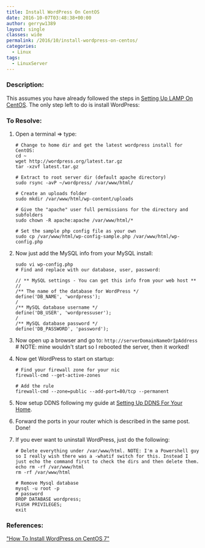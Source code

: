```yaml
---
title: Install WordPress On CentOS
date: 2016-10-07T03:48:38+00:00
author: gerryw1389
layout: single
classes: wide
permalink: /2016/10/install-wordpress-on-centos/
categories:
  - Linux
tags:
  - LinuxServer
---
```

<!--more-->

### Description:

This assumes you have already followed the steps in [Setting Up LAMP On CentOS](https://automationadmin.com/2016/10/install-lamp-on-centos/). The only step left to do is install WordPress:

### To Resolve:

1. Open a terminal => type:

   ```shell
   # Change to home dir and get the latest wordpress install for CentOS:
   cd ~
   wget http://wordpress.org/latest.tar.gz
   tar -xzvf latest.tar.gz

   # Extract to root server dir (default apache directory)
   sudo rsync -avP ~/wordpress/ /var/www/html/

   # Create an uploads folder
   sudo mkdir /var/www/html/wp-content/uploads

   # Give the "apache" user full permissions for the directory and subfolders
   sudo chown -R apache:apache /var/www/html/*

   # Set the sample php config file as your own
   sudo cp /var/www/html/wp-config-sample.php /var/www/html/wp-config.php
   ```

2. Now just add the MySQL info from your MySQL install:

   ```shell
   sudo vi wp-config.php
   # Find and replace with our database, user, password:

   // ** MySQL settings - You can get this info from your web host ** //
   /** The name of the database for WordPress */
   define('DB_NAME', 'wordpress');
   /
   /** MySQL database username */
   define('DB_USER', 'wordpressuser');
   /
   /** MySQL database password */
   define('DB_PASSWORD', 'password');
   ```

3. Now open up a browser and go to: `http://serverDomainNameOrIpAddress` # NOTE: mine wouldn't start so I rebooted the server, then it worked!

4. Now get WordPress to start on startup:

   ```shell
   # Find your firewall zone for your nic
   firewall-cmd --get-active-zones

   # Add the rule
   firewall-cmd --zone=public --add-port=80/tcp --permanent
   ```

5. Now setup DDNS following my guide at [Setting Up DDNS For Your Home](https://automationadmin.com/2016/10/setting-up-ddns-for-home/).

6. Forward the ports in your router which is described in the same post. Done!

7. If you ever want to uninstall WordPress, just do the following:

   ```shell
   # Delete everything under /var/www/html. NOTE: I'm a Powershell guy so I really wish there was a -whatif switch for this. Instead I just echo the command first to check the dirs and then delete them.
   echo rm -rf /var/www/html
   rm -rf /var/www/html

   # Remove Mysql database
   mysql -u root -p
   # password
   DROP DATABASE wordpress;
   FLUSH PRIVILEGES;
   exit
   ```

### References:

["How To Install WordPress on CentOS 7"](https://www.digitalocean.com/community/tutorials/how-to-install-wordpress-on-centos-7)